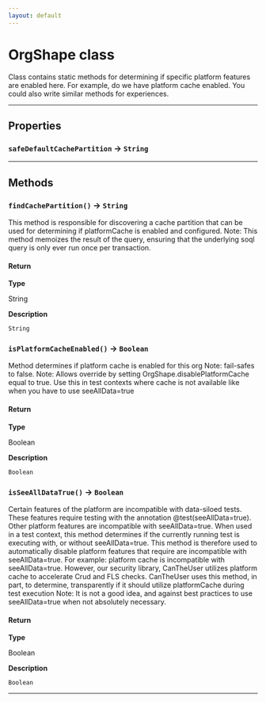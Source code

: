 ```yaml
---
layout: default
---
```

# OrgShape class

Class contains static methods for determining if specific platform features are enabled here. For example, do we have platform cache enabled. You could also write similar methods for experiences.

---
## Properties

### `safeDefaultCachePartition` → `String`

---
## Methods
### `findCachePartition()` → `String`

This method is responsible for discovering a cache partition that can be used for determining if platformCache is enabled and configured. Note: This method memoizes the result of the query, ensuring that the underlying soql query is only ever run once per transaction.

#### Return

**Type**

String

**Description**

`String`

### `isPlatformCacheEnabled()` → `Boolean`

Method determines if platform cache is enabled for this org Note: fail-safes to false. Note: Allows override by setting OrgShape.disablePlatformCache equal to true. Use this in test contexts where cache is not available like when you have to use seeAllData=true

#### Return

**Type**

Boolean

**Description**

`Boolean`

### `isSeeAllDataTrue()` → `Boolean`

Certain features of the platform are incompatible with data-siloed tests. These features require testing with the annotation @test(seeAllData=true). Other platform features are incompatible with seeAllData=true. When used in a test context, this method determines if the currently running test is executing with, or without seeAllData=true. This method is therefore used to automatically disable platform features that require are incompatible with seeAllData=true. For example: platform cache is incompatible with seeAllData=true. However, our security library, CanTheUser utilizes platform cache to accelerate Crud and FLS checks. CanTheUser uses this method, in part, to determine, transparently if it should utilize platformCache during test execution Note: It is not a good idea, and against best practices to use seeAllData=true when not absolutely necessary.

#### Return

**Type**

Boolean

**Description**

`Boolean`

---
